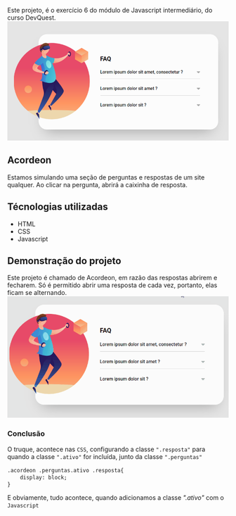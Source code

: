 Este projeto, é o exercício 6 do módulo de Javascript intermediário, do curso DevQuest.
![projeto pronto](./src/images/acordeon-pronto.png)

## Acordeon
Estamos simulando uma seção de perguntas e respostas de um site qualquer. Ao clicar na pergunta, abrirá a caixinha de resposta.


## Técnologias utilizadas
- HTML
- CSS
- Javascript

## Demonstração do projeto
Este projeto é chamado de Acordeon, em razão das respostas abrirem e fecharem. Só é permitido abrir uma resposta de cada vez, portanto, elas ficam se alternando.
![demonstracao do projeto](./src/images/acordeon-perguntas.gif)

### Conclusão
O truque, acontece nas `CSS`, configurando a classe `".resposta"` para quando a classe `".ativo"` for incluída, junto da classe `".perguntas"`
```
.acordeon .perguntas.ativo .resposta{
    display: block;
}
```

E obviamente, tudo acontece, quando adicionamos a classe _".ativo"_ com o `Javascript`